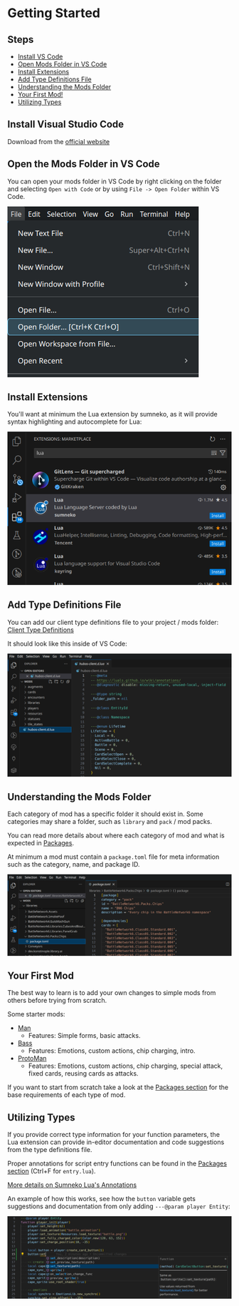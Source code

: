# Getting Started

## Steps

- [Install VS Code](#install-visual-studio-code)
- [Open Mods Folder in VS Code](#open-the-mods-folder-in-vs-code)
- [Install Extensions](#install-extensions)
- [Add Type Definitions File](#add-type-definitions-file)
- [Understanding the Mods Folder](#understanding-the-mods-folder)
- [Your First Mod!](#your-first-mod)
- [Utilizing Types](#utilizing-types)

## Install Visual Studio Code

Download from the [official website](https://code.visualstudio.com/)

## Open the Mods Folder in VS Code

You can open your mods folder in VS Code by right clicking on the folder and selecting `Open with Code` or by using `File -> Open Folder` within VS Code.

![Open Folder Dropdown Option](/img/getting-started/open-folder.png)

## Install Extensions

You'll want at minimum the Lua extension by sumneko, as it will provide syntax highlighting and autocomplete for Lua:

![Sumneko Extension](/img/getting-started/sumneko-install.png)

## Add Type Definitions File

You can add our client type definitions file to your project / mods folder: [Client Type Definitions](/hubos-client.d.lua)

It should look like this inside of VS Code:

![Type Definitions File](/img/getting-started/type-definitions.png)

## Understanding the Mods Folder

Each category of mod has a specific folder it should exist in. Some categories may share a folder, such as `library` and `pack` / mod packs.

You can read more details about where each category of mod and what is expected in [Packages](/client/packages).

At minimum a mod must contain a `package.toml` file for meta information such as the category, name, and package ID.

![Minimal Mod](/img/getting-started/minimal-mod.png)

## Your First Mod

The best way to learn is to add your own changes to simple mods from others before trying from scratch.

Some starter mods:

- [Man](https://hubos.dev/mods/com.discord.Konstinople%237692.player.Man)
  - Features: Simple forms, basic attacks.
- [Bass](https://hubos.dev/mods/dev.konstinople.player.Bass)
  - Features: Emotions, custom actions, chip charging, intro.
- [ProtoMan](https://hubos.dev/mods/BattleNetwork6.ProtoMan)
  - Features: Emotions, custom actions, chip charging, special attack, fixed cards, reusing cards as attacks.

If you want to start from scratch take a look at the [Packages section](/client/packages) for the base requirements of each type of mod.

## Utilizing Types

If you provide correct type information for your function parameters, the Lua extension can provide in-editor documentation and code suggestions from the type definitions file.

Proper annotations for script entry functions can be found in the [Packages section](/client/packages) (Ctrl+F for `entry.lua`).

[More details on Sumneko Lua's Annotations](https://luals.github.io/wiki/annotations/)

An example of how this works, see how the `button` variable gets suggestions and documentation from only adding `---@param player Entity`:

![Autocomplete](/img/getting-started/utilizing-types.png)
